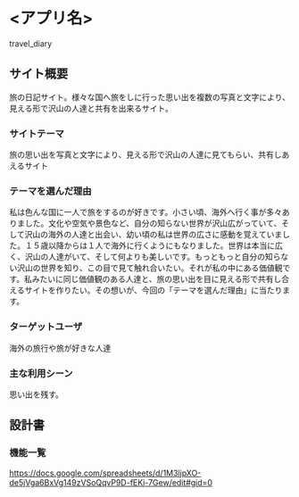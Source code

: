 # <アプリ名>
travel_diary

## サイト概要
旅の日記サイト。様々な国へ旅をしに行った思い出を複数の写真と文字により、見える形で沢山の人達と共有を出来るサイト。

### サイトテーマ
旅の思い出を写真と文字により、見える形で沢山の人達に見てもらい、共有しあえるサイト

### テーマを選んだ理由
私は色んな国に一人で旅をするのが好きです。小さい頃、海外へ行く事が多々ありました。文化や空気や景色など、自分の知らない世界が沢山広がっていて、そして沢山の海外の人達と出会い、幼い頃の私は世界の広さに感動を覚えていました。１５歳以降からは１人で海外に行くようにもなりました。世界は本当に広く、沢山の人達がいて、そして何よりも美しいです。もっともっと自分の知らない沢山の世界を知り、この目で見て触れ合いたい。それが私の中にある価値観です。私みたいに同じ価値観のある人達と、旅の思い出を目に見える形で共有し合えるサイトを作りたい。その想いが、今回の「テーマを選んだ理由」に当たります。

### ターゲットユーザ
海外の旅行や旅が好きな人達

### 主な利用シーン
思い出を残す。

## 設計書

### 機能一覧
https://docs.google.com/spreadsheets/d/1M3ljpXO-de5jVga6BxVg149zVSoQqvP9D-fEKj-7Gew/edit#gid=0





